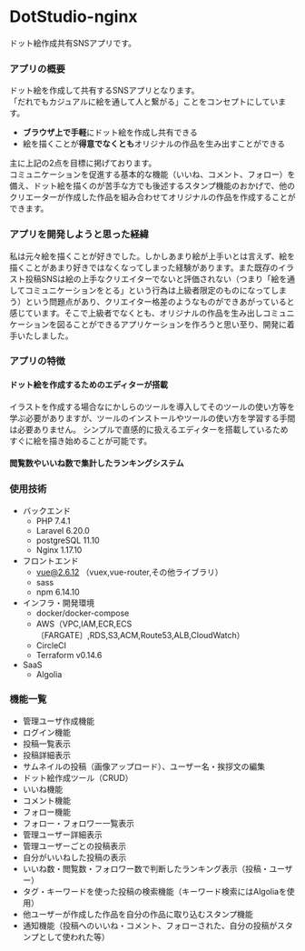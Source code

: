 # DotStudio-nginx
ドット絵作成共有SNSアプリです。
### アプリの概要
ドット絵を作成して共有するSNSアプリとなります。<br>
「だれでもカジュアルに絵を通して人と繋がる」ことをコンセプトにしています。<br>
- **ブラウザ上で手軽**にドット絵を作成し共有できる
- 絵を描くことが**得意でなくとも**オリジナルの作品を生み出すことができる  

主に上記の2点を目標に掲げております。<br>
コミュニケーションを促進する基本的な機能（いいね、コメント、フォロー）を備え、ドット絵を描くのが苦手な方でも後述するスタンプ機能のおかげで、他のクリエーターが作成した作品を組み合わせてオリジナルの作品を作成することができます。
### アプリを開発しようと思った経緯
私は元々絵を描くことが好きでした。しかしあまり絵が上手いとは言えず、絵を描くことがあまり好きではなくなってしまった経験があります。また既存のイラスト投稿SNSは絵の上手なクリエイターでないと評価されない（つまり「絵を通してコミュニケーションをとる」という行為は上級者限定のものになってしまう）という問題点があり、クリエイター格差のようなものができあがっていると感じています。そこで上級者でなくとも、オリジナルの作品を生み出しコミュニケーションを図ることができるアプリケーションを作ろうと思い至り、開発に着手いたしました。
### アプリの特徴
#### ドット絵を作成するためのエディターが搭載
イラストを作成する場合なにかしらのツールを導入してそのツールの使い方等を学ぶ必要がありますが、ツールのインストールやツールの使い方を学習する手間は必要ありません。  シンプルで直感的に扱えるエディターを搭載しているためすぐに絵を描き始めることが可能です。
#### **閲覧数**や**いいね数**で集計したランキングシステム
### 使用技術
- バックエンド
  - PHP 7.4.1
  - Laravel 6.20.0
  - postgreSQL 11.10
  - Nginx 1.17.10
- フロントエンド
  - vue@2.6.12 （vuex,vue-router,その他ライブラリ）
  - sass
  - npm 6.14.10
- インフラ・開発環境
  - docker/docker-compose
  - AWS（VPC,IAM,ECR,ECS〔FARGATE〕,RDS,S3,ACM,Route53,ALB,CloudWatch）
  - CircleCI
  - Terraform v0.14.6
- SaaS
  - Algolia
### 機能一覧
- 管理ユーザ作成機能
- ログイン機能
- 投稿一覧表示
- 投稿詳細表示
- サムネイルの投稿（画像アップロード）、ユーザー名・挨拶文の編集
- ドット絵作成ツール（CRUD）
- いいね機能
- コメント機能
- フォロー機能
- フォロー・フォロワー一覧表示
- 管理ユーザー詳細表示
- 管理ユーザーごとの投稿表示
- 自分がいいねした投稿の表示
- いいね数・閲覧数・フォロワー数で判断したランキング表示（投稿・ユーザー）
- タグ・キーワードを使った投稿の検索機能（キーワード検索にはAlgoliaを使用）
- 他ユーザーが作成した作品を自分の作品に取り込むスタンプ機能
- 通知機能（投稿へのいいね・コメント、フォローされた、自分の投稿がスタンプとして使われた等）
